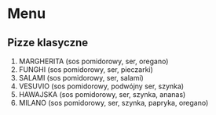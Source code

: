 # Menu

## Pizze klasyczne 

1. MARGHERITA (sos pomidorowy, ser, oregano)
2. FUNGHI (sos pomidorowy, ser, pieczarki)
3. SALAMI (sos pomidorowy, ser, salami)
4. VESUVIO (sos pomidorowy, podwójny ser, szynka)
5. HAWAJSKA (sos pomidorowy, ser, szynka, ananas)
6. MILANO (sos pomidorowy, ser, szynka, papryka, oregano)
